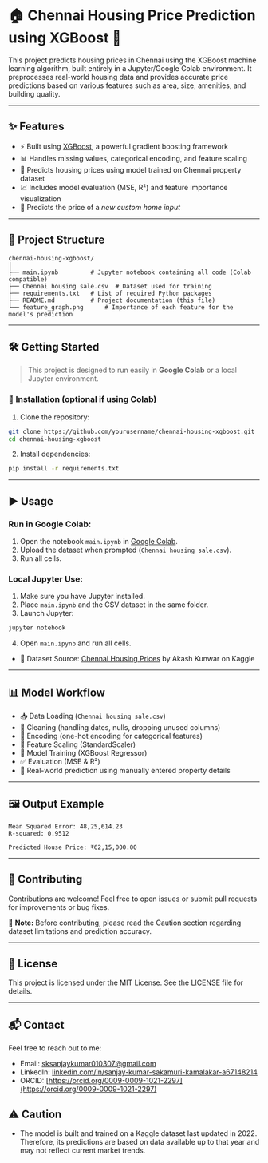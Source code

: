 # 🏠 Chennai Housing Price Prediction using XGBoost 🚀

This project predicts housing prices in Chennai using the XGBoost machine learning algorithm, built entirely in a Jupyter/Google Colab environment. It preprocesses real-world housing data and provides accurate price predictions based on various features such as area, size, amenities, and building quality.

---

## ✨ Features

- ⚡ Built using [XGBoost](https://xgboost.readthedocs.io/en/stable/), a powerful gradient boosting framework  
- 📊 Handles missing values, categorical encoding, and feature scaling  
- 🧠 Predicts housing prices using model trained on Chennai property dataset  
- 📈 Includes model evaluation (MSE, R²) and feature importance visualization  
- 🏡 Predicts the price of a *new custom home input*  

---

## 📁 Project Structure

```
chennai-housing-xgboost/
│
├── main.ipynb         # Jupyter notebook containing all code (Colab compatible)
├── Chennai housing sale.csv  # Dataset used for training
├── requirements.txt   # List of required Python packages
├── README.md          # Project documentation (this file)
└── feature_graph.png      # Importance of each feature for the model's prediction

```

---

## 🛠️ Getting Started

> This project is designed to run easily in **Google Colab** or a local Jupyter environment.

### 🔧 Installation (optional if using Colab)

1. Clone the repository:
```bash
git clone https://github.com/yourusername/chennai-housing-xgboost.git
cd chennai-housing-xgboost
```

2. Install dependencies:
```bash
pip install -r requirements.txt
```

---

## ▶️ Usage

### Run in Google Colab:
1. Open the notebook `main.ipynb` in [Google Colab](https://colab.research.google.com/).
2. Upload the dataset when prompted (`Chennai housing sale.csv`).
3. Run all cells.

### Local Jupyter Use:
1. Make sure you have Jupyter installed.
2. Place `main.ipynb` and the CSV dataset in the same folder.
3. Launch Jupyter:
```bash
jupyter notebook
```
4. Open `main.ipynb` and run all cells.
- 📂 Dataset Source: [Chennai Housing Prices](https://www.kaggle.com/datasets/kunwarakash/chennai-housing-sales-price) by Akash Kunwar on Kaggle

---

## 📊 Model Workflow

- 📥 Data Loading (`Chennai housing sale.csv`)
- 🧹 Cleaning (handling dates, nulls, dropping unused columns)
- 🔄 Encoding (one-hot encoding for categorical features)
- 📏 Feature Scaling (StandardScaler)
- 🧠 Model Training (XGBoost Regressor)
- ✅ Evaluation (MSE & R²)
- 🔮 Real-world prediction using manually entered property details

---

## 🖼️ Output Example

```
Mean Squared Error: 48,25,614.23
R-squared: 0.9512

Predicted House Price: ₹62,15,000.00
```

---

## 🤝 Contributing

Contributions are welcome! Feel free to open issues or submit pull requests for improvements or bug fixes.

🔔 **Note:** Before contributing, please read the Caution section regarding dataset limitations and prediction accuracy.


---

## 📄 License

This project is licensed under the MIT License. See the [LICENSE](LICENSE) file for details.

---

## 📬 Contact

Feel free to reach out to me:

- Email: [sksanjaykumar010307@gmail.com](mailto:sksanjaykumar010307@gmail)
- LinkedIn: [linkedin.com/in/sanjay-kumar-sakamuri-kamalakar-a67148214](https://linkedin.com/in/sanjay-kumar-sakamuri-kamalakar-a67148214)
- ORCID: [https://orcid.org/0009-0009-1021-2297](https://orcid.org/0009-0009-1021-2297)
## ⚠️ Caution 
- The model is built and trained on a Kaggle dataset last updated in 2022. Therefore, its predictions are based on data available up to that year and may not reflect current market trends.
